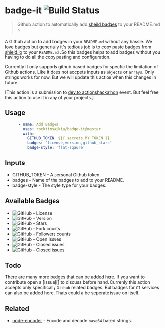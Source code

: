# badge-it ![Build Status](https://github.com/rocktimsaikia/badge-it/workflows/build/badge.svg)

> Github action to automatically add [sheild badges][shield] to your README.md :zap:

A Github action to add badges in your `README.md` without any hassle. We love badges but generially it's tedious job is to copy paste badges from [shield.io][shield] to your `README.md` .So this badges helps to add badges without you having to do all the copy pasting and configuration.

Currently It only supports github based badges for specfic the limitation of Github actions. Like it does not accpets inputs as `objects` or `arrays`. Only strings works for now. But we will update this action when this changes in future.

[This action is a submission to [dev.to actionshackathon][hackathon] event. But feel free this action to use it in any of your projects.]


## Usage
```yml
      - name: Add Badges
        uses: rocktimsaikia/badge-it@master
        with:
          GITHUB_TOKEN: ${{ secrets.MY_TOKEN }}
          badges: 'license,version,github_stars'
          badge-style: 'flat-sqaure'
```

## Inputs

- GITHUB_TOKEN -  A personal Github token.
- badges - Name of the badges to add to your README.
- badge-style - The style type for your badges.

## Available Badges

- <img alt="GitHub" src="https://img.shields.io/github/license/RocktimSaikia/badge-it"/>  -  License
- <img alt="GitHub" src="https://img.shields.io/github/package-json/v/rocktimsaikia/badge-it">  -  Version
- <img alt="GitHub" src="https://img.shields.io/github/stars/RocktimSaikia/badge-it"/>  -  Stars
- <img alt="GitHub" src="https://img.shields.io/github/forks/RocktimSaikia/badge-it?label=Fork?"/>  -  Fork counts
- <img alt="GitHub" src="https://img.shields.io/github/followers/RocktimSaikia?label=Followers"/>  -  Followers counts
- <img alt="GitHub" src="https://img.shields.io/github/issues-raw/RocktimSaikia/badge-it?"/>  -  Open issues
- <img alt="GitHub" src="https://img.shields.io/github/issues-closed-raw/RocktimSaikia/badge-it?"/>  -  Closed issues
- <img alt="GitHub" src="https://img.shields.io/github/issues-pr/RocktimSaikia/badge-it?"/>  -  Closed issues

## Todo
There are many more badges that can be added here. If you want to contribute open a [issue][] to discuss before hand.
Currenly this action accepts only specifically `Github` related badges. But badges for `CI` services can also be added here.
Thats could a be seperate issue on itself.

## Related
- [node-encoder](https://github/com/rocktimsaikia/node-encoder) - Encode and decode `base64` based strings.

[hackathon]: https://dev.to/devteam/announcing-the-github-actions-hackathon-on-dev-3ljn
[shield]: https://shields.io/
